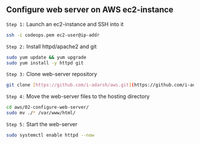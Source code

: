 ## Configure web server on AWS ec2-instance

`Step 1:` Launch an ec2-instance and SSH into it

```sh
ssh -i codeops.pem ec2-user@ip-addr
```

`Step 2:` Install httpd/apache2 and git

```sh
sudo yum update && yum upgrade
sudo yum install -y httpd git
```

`Step 3:` Clone web-server repository

```sh
git clone [https://github.com/i-adarsh/aws.git](https://github.com/i-adarsh/aws-httpd-webserver.git)
```

`Step 4:` Move the web-server files to the hosting directory

```sh
cd aws/02-configure-web-server/
sudo mv ./* /var/www/html/
```

`Step 5:` Start the web-server

```sh
sudo systemctl enable httpd --now
```
